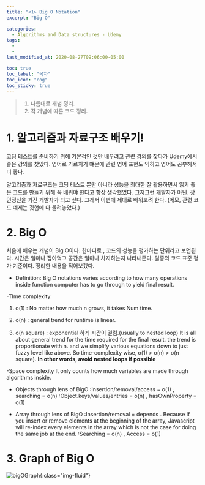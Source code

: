 ```yaml
---
title: "<1> Big O Notation"
excerpt: "Big O"

categories:
  - Algorithms and Data structures - Udemy
tags:
  -
  -
last_modified_at: 2020-08-27T09:06:00-05:00

toc: true
toc_label: "목차"
toc_icon: "cog"
toc_sticky: true
---
```


> 1. 나름대로 개념 정리.
> 2. 각 개념에 따른 코드 정리.

# 1. 알고리즘과 자료구조 배우기!

코딩 테스트를 준비하기 위해 기본적인 것만 배우려고 관련 강의를 찾다가 Udemy에서 좋은 강의를 찾았다. 영어로 가르치기 떄문에 관련 영어 표현도 익히고 영어도 공부해서 더 좋다.

알고리즘과 자료구조는 코딩 테스트 뿐만 아니라 성능을 최대한 잘 활용하면서 읽기 좋은 코드를 만들기 위해 꼭 배워야 한다고 항상 생각했었다. 그저그런 개발자가 아닌. 장인정신을 가진 개발자가 되고 싶다. 그래서 이번에 제대로 배워보려 한다.
(메모, 관련 코드 예제는 깃헙에 다 올려놓았다.)

# 2. Big O

처음에 배우는 개념이 Big O이다. 한마디로 , 코드의 성능을 평가하는 단위라고 보면된다. 시간은 얼마나 잡아먹고 공간은 얼마나 차지하는지 나타내준다. 일종의 코드 표준 평가 기준이다. 정리한 내용을 적어보겠다.

- Definition: Big O notations varies according to how many operations inside function computer has to go through to yield final result.

-TIme complexity

1. o(1) : No matter how much n grows, it takes Num time.

2. o(n) : general trend for runtime is linear.

3. o(n square) : exponential 하게 시간이 걸림.(usually to nested loop)
   It is all about general trend for the time required for the final result. the trend is proportionate with n. and we simplify various equations down to just fuzzy level like above.
   So time-complexity wise, o(1) > o(n) > o(n square).
   **In other words, avoid nested loops if possible**

-Space complexity
It only counts how much variables are made through algorithms inside.

- Objects through lens of BigO
  :Insertion/removal/access = o(1) , searching = o(n)
  :Object.keys/values/entries = o(n) , hasOwnProperty = o(1)

- Array through lens of BigO
  :Insertion/removal = depends . Because If you insert or remove elements at the beginning of the array, Javascript will re-index every elements in the array which is not the case for doing the same job at the end.
  :Searching = o(n) , Access = o(1)

# 3. Graph of Big O

![bigOGraph](https://yeonghunko.github.io/assets/img/algorithms_Udemy/bigOGraph.png){:class="img-fluid"}

